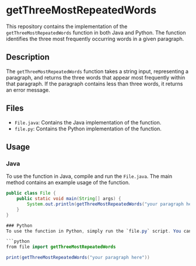 # getThreeMostRepeatedWords

This repository contains the implementation of the `getThreeMostRepeatedWords` function in both Java and Python. The function identifies the three most frequently occurring words in a given paragraph.

## Description

The `getThreeMostRepeatedWords` function takes a string input, representing a paragraph, and returns the three words that appear most frequently within that paragraph. If the paragraph contains less than three words, it returns an error message.

## Files

- `File.java`: Contains the Java implementation of the function.
- `file.py`: Contains the Python implementation of the function.

## Usage

### Java

To use the function in Java, compile and run the `File.java`. The main method contains an example usage of the function.

```java
public class File {
    public static void main(String[] args) {
        System.out.println(getThreeMostRepeatedWords("your paragraph here"));
    }
}

### Python
To use the function in Python, simply run the `file.py` script. You can call the function with a string argument to test it.

```python
from file import getThreeMostRepeatedWords

print(getThreeMostRepeatedWords("your paragraph here"))
